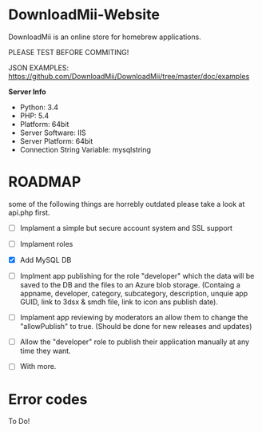 DownloadMii-Website
===================

DownloadMii is an online store for homebrew applications.

PLEASE TEST BEFORE COMMITING!

JSON EXAMPLES: https://github.com/DownloadMii/DownloadMii/tree/master/doc/examples

**Server Info**
- Python: 3.4
- PHP: 5.4
- Platform: 64bit
- Server Software: IIS
- Server Platform: 64bit
- Connection String Variable: mysqlstring

ROADMAP
========
some of the following things are horrebly outdated please take a look at api.php first.
- [ ] Implament a simple but secure account system and SSL support
- [ ] Implament roles
- [x] Add MySQL DB
- [ ] Implment app publishing for the role "developer" which the data will be saved to the DB and the files to an Azure blob storage. (Containg a appname, developer, category, subcategory, description, unquie app GUID, link to 3dsx & smdh file, link to icon ans publish date).
- [ ] Implament app reviewing by moderators an allow them to change the "allowPublish" to true. (Should be done for new releases and updates)
- [ ] Allow the "developer" role to publish their application manually at any time they want.
- [ ] With more.




Error codes
===========
To Do!


